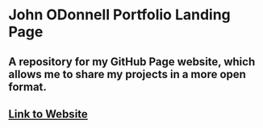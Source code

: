 # John ODonnell Portfolio Landing Page 

## A repository for my GitHub Page website, which allows me to share my projects in a more open format.

## [Link to Website](http://johnodonnell123.github.io/)
